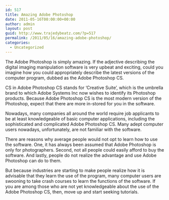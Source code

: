 ```yaml
---
id: 517
title: Amazing Adobe Photoshop
date: 2011-05-16T00:00:00+00:00
author: admin
layout: post
guid: http://www.trajedybeatz.com/?p=517
permalink: /2011/05/16/amazing-adobe-photoshop/
categories:
  - Uncategorized
---
```

The Adobe Photoshop is simply amazing. If the adjective describing the digital imaging manipulation software is very upbeat and exciting, could you imagine how you could appropriately describe the latest versions of the computer program, dubbed as the Adobe Photoshop CS.

CS in Adobe Photoshop CS stands for &#8216;Creative Suite&#8217;, which is the umbrella brand to which Adobe Systems Inc now wishes to identify its Photoshop products. Because Adobe Photoshop CS is the most modern version of the Photoshop, expect that there are more in-stored for you in the software.

Nowadays, many companies all around the world require job applicants to be at least knowledgeable of basic computer applications, including the sophisticated and complicated Adobe Photoshop CS. Many adept computer users nowadays, unfortunately, are not familiar with the software.

There are reasons why average people would not opt to learn how to use the software. One, it has always been assumed that Adobe Photoshop is only for photographers. Second, not all people could easily afford to buy the software. And lastly, people do not realize the advantage and use Adobe Photoshop can do to them.

But because industries are starting to make people realize how it is advisable that they learn the use of the program, many computer users are swooning to take crash courses to learn the functions of the software. If you are among those who are not yet knowledgeable about the use of the Adobe Photoshop CS, then, move up and start seeking tutorials.